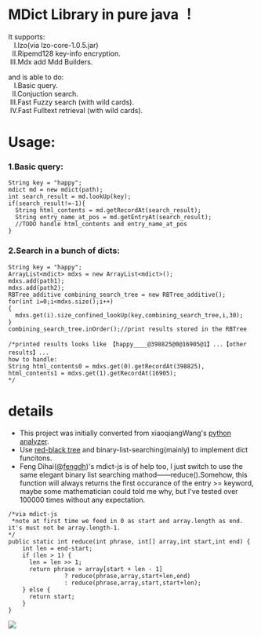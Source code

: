 # MDict Library in pure java ！
It supports:  
&nbsp;&nbsp;&nbsp;I.lzo(via lzo-core-1.0.5.jar)  
&nbsp;&nbsp;II.Ripemd128 key-info encryption.  
&nbsp;III.Mdx add Mdd Builders.  

and is able to do:  
&nbsp;&nbsp;&nbsp;I.Basic query.  
&nbsp;&nbsp;II.Conjuction search.  
&nbsp;III.Fast Fuzzy search (with wild cards).  
&nbsp;IV.Fast Fulltext retrieval (with wild cards).  

# Usage:
### 1.Basic query:
```
String key = "happy";
mdict md = new mdict(path);
int search_result = md.lookUp(key);
if(search_result!=-1){
  String html_contents = md.getRecordAt(search_result);
  String entry_name_at_pos = md.getEntryAt(search_result);
  //TODO handle html_contents and entry_name_at_pos
}
```
### 2.Search in a bunch of dicts:
```
String key = "happy";
ArrayList<mdict> mdxs = new ArrayList<mdict>();
mdxs.add(path1);
mdxs.add(path2);
RBTree_additive combining_search_tree = new RBTree_additive();
for(int i=0;i<mdxs.size();i++)
{
  mdxs.get(i).size_confined_lookUp(key,combining_search_tree,i,30);
}  	
combining_search_tree.inOrder();//print results stored in the RBTree

/*printed results looks like 【happy____@398825@0@16905@1】...【other results】...
how to handle:
String html_contents0 = mdxs.get(0).getRecordAt(398825),
html_contents1 = mdxs.get(1).getRecordAt(16905);
*/
```



# details
* This project was initially converted from xiaoqiangWang's [python analyzer](https://bitbucket.org/xwang/mdict-analysis). 
* Use [red-black tree](http://www.cnblogs.com/skywang12345/p/3245399.html) and binary-list-searching(mainly) to implement dict funcitons.  
* Feng Dihai(@[fengdh](https://github.com/fengdh/mdict-js))'s mdict-js is of help too, I just switch to use the same elegant binary list searching mathod——reduce().Somehow, this function will always returns the first occurance of the entry >= keyword, maybe some mathematician could told me why, but I've tested over 100000 times without any expectation.
```
/*via mdict-js
 *note at first time we feed in 0 as start and array.length as end. it's must not be array.length-1. 
*/
public static int reduce(int phrase, int[] array,int start,int end) {
	int len = end-start;
	if (len > 1) {
	  len = len >> 1;
	  return phrase > array[start + len - 1]
				? reduce(phrase,array,start+len,end)
				: reduce(phrase,array,start,start+len);
	} else {
	  return start;
	}
}
```
	

<img src="https://github.com/KnIfER/mdict-parsr-java/raw/master/doc/MDX.svg">
